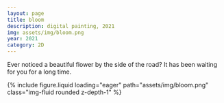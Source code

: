 ```yaml
---
layout: page
title: bloom
description: digital painting, 2021
img: assets/img/bloom.png
year: 2021
category: 2D
---
```


Ever noticed a beautiful flower by the side of the road? It has been waiting for you for a long time.

<div class="row">
    <div class="col-sm mt-3 mt-md-0">
        {% include figure.liquid loading="eager" path="assets/img/bloom.png" class="img-fluid rounded z-depth-1" %}
    </div>
</div>
